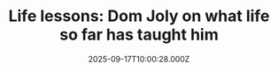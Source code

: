 ---
title: "Life lessons: Dom Joly on what life so far has taught him"
date: 2025-09-17T10:00:28.000Z
category: Human Kindness
externalLink: "https://www.positive.news/lifestyle/life-lessons-dom-joly-on-what-life-so-far-has-taught-him/"
image: ""
excerpt: "The standup comedian on taking the Liz Truss approach, his love of The French Exit, and dogs winking at him The post Life lessons: Dom Joly on what life so far has taught him appeared first on Positive News.…"
---